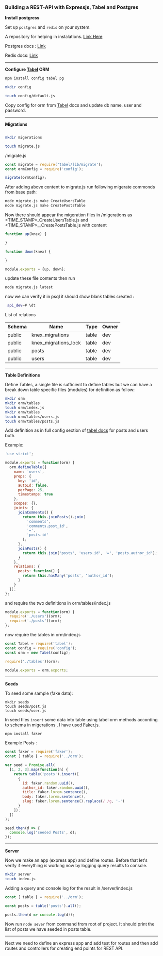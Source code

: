 ### Building a REST-API with Expressjs, Tabel and Postgres



**Install postgress**

Set up  `postgres`  and `redis` on your system.

A repository for helping in instalations. [Link Here](https://github.com/dg92/node-express-postgres-redis-starter-kit)

Postgres docs : [Link](https://www.postgresql.org/download/)

Redis docs: [Link](https://redis.io/download)

-----------



**Configure [Tabel](http://tabel.fractaltech.in/) ORM**

```bash
npm install config tabel pg

mkdir config

touch config/default.js
```
Copy config for orm from [Tabel](http://tabel.fractaltech.in/) docs and update db name, user and password. 

------------



**Migrations**

```bash

mkdir migerations

touch migrate.js

```

/migrate.js

```js
const migrate = require('tabel/lib/migrate');
const ormConfig = require('config');

migrate(ormConfig);
```
After adding above content to migrate.js run following migerate commonds from base path:
```sh
node migrate.js make CreateUsersTable
node migrate.js make CreatePostsTable
```

Now there should appear the migeration files in /migerations as <TIME_STAMP>_CreateUsersTable.js and <TIME_STAMP>__CreatePostsTable.js with content 

```js
function up(knex) {

}

function down(knex) {

}

module.exports = {up, down};
```
update these file contents then run 
```bash
node migrate.js latest
```

now we can verify it in psql it should show blank tables created :

```bash
 api_dev=# \dt
```

List of relations               

| Schema | Name   | Type                 | Owner |
| ------ | ------ | -------------------- | ----- |
| public | knex_migrations      | table | dev  |
| public | knex_migrations_lock | table | dev  |
| public | posts                | table | dev  |
| public | users                | table | dev  |

-------------



**Table Definitions**

Define Tables, a single file is sufficient to define tables but we can have a break down table specific files (modules) for definition as follow:

```bash
mkdir orm
mkdir orm/tables
touch orm/index.js
mkdir orm/tables
touch orm/tables/users.js
touch orm/tables/posts.js
```
Add definition as in full config section of [tabel docs](http://tabel.fractaltech.in/table-definitions.html#Full-Config) for posts and users both.

Example:
```js
'use strict';

module.exports = function(orm) {
  orm.defineTable({
    name: 'users',
    props: {
      key: 'id',
      autoId: false,
      perPage: 25,
      timestamps: true
    },
    scopes: {},
    joints: {
      joinComments() {
        return this.joinPosts().join(
          'comments',
          'comments.post_id',
          '=',
          'posts.id'
        );
      },
      joinPosts() {
        return this.join('posts', 'users.id', '=', 'posts.author_id');
      }
    },
    relations: {
      posts: function() {
        return this.hasMany('posts', 'author_id');
      }
    }
  });
};

```
and require the two definitions in orm/tables/index.js

```js
module.exports = function(orm) {
  require('./users')(orm);
  require('./posts')(orm);
};
```
now require the tables in orm/index.js

```js
const Tabel = require('tabel');
const config = require('config');
const orm = new Tabel(config);

require('./tables')(orm);

module.exports = orm.exports;
```

--------------



**Seeds**

To seed some sample (fake data):

```
mkdir seeds
touch seeds/post.js
touch seeds/user.js
```
In seed files `insert` some data into table using tabel orm methods according to schema in migerations , I have used [Faker.js](https://github.com/marak/Faker.js/).

`npm install faker`

Example Posts :

```js
const faker = require('faker');
const { table } = require('../orm');

var seed = Promise.all(
  [1, 2, 3].map(function(n) {
    return table('posts').insert([
      {
        id: faker.random.uuid(),
        author_id: faker.random.uuid(),
        title: faker.lorem.sentence(),
        body: faker.lorem.sentence(),
        slug: faker.lorem.sentence().replace(/ /g, '-')
      }
    ]);
  })
);

seed.then(d => {
  console.log('seeded Posts', d);
});

```

--------


**Server**

Now we make an app (express app) and define routes. Before that let's verify if everything is working now by logging query results to console.

```bash
mkdir server
touch index.js
```

Adding a query and console log for the result in /server/index.js

```js
const { table } = require('../orm');

const posts = table('posts').all();

posts.then(d => console.log(d));

```

Now run `node sever` from command from root of project. It should print the list of posts we have seeded in posts table.

------------------------



Next we need to define an express app and add test for routes and then add routes and controllers for creating end points for REST API.

